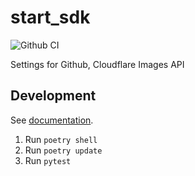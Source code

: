 # start_sdk

![Github CI](https://github.com/justmars/start_sdk/actions/workflows/main.yml/badge.svg)

Settings for Github, Cloudflare Images API

## Development

See [documentation](https://justmars.github.io/start_sdk).

1. Run `poetry shell`
2. Run `poetry update`
3. Run `pytest`

